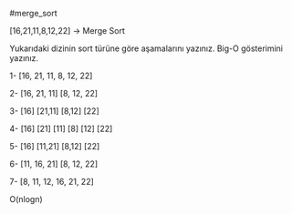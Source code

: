 #merge_sort

[16,21,11,8,12,22] -> Merge Sort

Yukarıdaki dizinin sort türüne göre aşamalarını yazınız.
Big-O gösterimini yazınız.

1- [16, 21, 11, 8, 12, 22]

2- [16, 21, 11] [8, 12, 22]

3- [16] [21,11] [8,12] [22]

4- [16] [21] [11] [8] [12] [22]

5- [16] [11,21] [8,12] [22]

6- [11, 16, 21] [8, 12, 22]

7- [8, 11, 12, 16, 21, 22]


O(nlogn)
